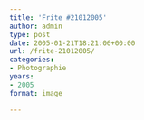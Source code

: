```yaml
---
title: 'Frite #21012005'
author: admin
type: post
date: 2005-01-21T18:21:06+00:00
url: /frite-21012005/
categories:
- Photographie
years:
- 2005
format: image

---
```

